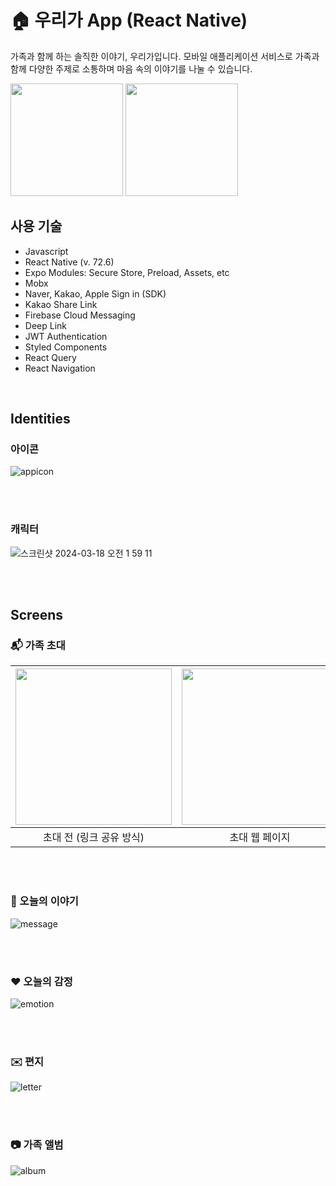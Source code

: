 # 🏠 우리가 App (React Native)

가족과 함께 하는 솔직한 이야기, 우리가입니다. 모바일 애플리케이션 서비스로 가족과 함께 다양한 주제로 소통하며 마음 속의 이야기를 나눌 수 있습니다.

[<img src="https://github.com/Sevenfold777/wooriga_app_public/assets/88102203/d0c6d2a4-3b0b-4567-92ac-27805dce91b4" width=180 />](https://apps.apple.com/us/app/%EC%9A%B0%EB%A6%AC%EA%B0%80/id1665530266)
[<img src="https://github.com/Sevenfold777/wooriga_app_public/assets/88102203/24486101-a2c4-4cbd-b30d-c7fd522654f6" width=180 />](https://play.google.com/store/apps/details?id=com.wooriga.appservice)

## 사용 기술

- Javascript
- React Native (v. 72.6)
- Expo Modules: Secure Store, Preload, Assets, etc
- Mobx
- Naver, Kakao, Apple Sign in (SDK)
- Kakao Share Link
- Firebase Cloud Messaging
- Deep Link
- JWT Authentication
- Styled Components
- React Query
- React Navigation

<br/>

## Identities

### 아이콘

<img alt="appicon" src="https://github.com/Sevenfold777/wooriga_app_public/assets/88102203/17e8d289-6c00-486e-a617-22e7bda3b313">

<br/><br/>

### 캐릭터

<img alt="스크린샷 2024-03-18 오전 1 59 11" src="https://github.com/Sevenfold777/wooriga_app_public/assets/88102203/51e33168-0c3c-4460-b64c-421a97951d53">

<br/><br/>

## Screens

### 📬 가족 초대

| <img width=250 src="https://github.com/Sevenfold777/wooriga_app_public/assets/88102203/ea2e153e-ce6e-4f85-8c22-b717187a8365" /> | <img width=250 src="https://github.com/Sevenfold777/wooriga_app_public/assets/88102203/adc68f62-367b-48f2-9b8c-0d8f70b3b2b3" /> | <img width=250 src="https://github.com/Sevenfold777/wooriga_app_public/assets/88102203/7d972f6f-bf93-424e-8272-e6f4c23137df" /> |
| :-----------------------------------------------------------------------------------------------------------------------------: | :-----------------------------------------------------------------------------------------------------------------------------: | :-----------------------------------------------------------------------------------------------------------------------------: |
|                                                    초대 전 (링크 공유 방식)                                                     |                                                         초대 웹 페이지                                                          |                                                  수락 버튼 클릭 시 (Deep Link)                                                  |

<br/><br/>

### 💬 오늘의 이야기

<img  alt="message" src="https://github.com/Sevenfold777/wooriga_app_public/assets/88102203/d9b0ed8e-1a5a-4a59-bdb6-4339f40249ab">

<br/><br/>

### ❤️ 오늘의 감정

<img alt="emotion" src="https://github.com/Sevenfold777/wooriga_app_public/assets/88102203/726879d7-9c95-43e5-bace-d7eb739d8064">

<br/><br/>

### ✉️ 편지

<img  alt="letter" src="https://github.com/Sevenfold777/wooriga_app_public/assets/88102203/2f3294f9-a2a3-4202-8e4a-9e1bbaa1602a">

<br/><br/>

### 📷 가족 앨범

<img alt="album" src="https://github.com/Sevenfold777/wooriga_app_public/assets/88102203/f8feaa69-0291-4185-bc51-a6cdf14c81cd">

<br/><br/>
